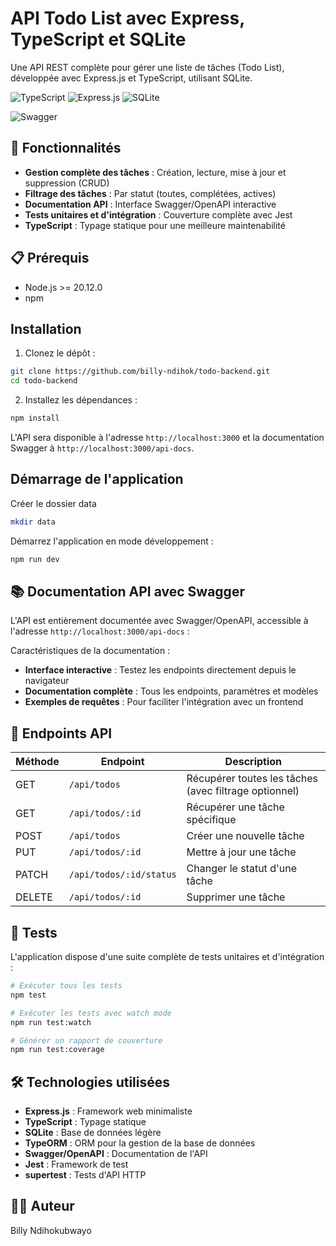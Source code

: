 # API Todo List avec Express, TypeScript et SQLite

Une API REST complète pour gérer une liste de tâches (Todo List), développée avec Express.js et TypeScript, utilisant SQLite.

![TypeScript](https://img.shields.io/badge/typescript-%23007ACC.svg?style=for-the-badge&logo=typescript&logoColor=white)
![Express.js](https://img.shields.io/badge/express.js-%23404d59.svg?style=for-the-badge&logo=express&logoColor=%2361DAFB)
![SQLite](https://img.shields.io/badge/sqlite-%2307405e.svg?style=for-the-badge&logo=sqlite&logoColor=white)

![Swagger](https://img.shields.io/badge/swagger-%2385EA2D.svg?style=for-the-badge&logo=swagger&logoColor=black)

## 🌟 Fonctionnalités

- **Gestion complète des tâches** : Création, lecture, mise à jour et suppression (CRUD)
- **Filtrage des tâches** : Par statut (toutes, complétées, actives)
- **Documentation API** : Interface Swagger/OpenAPI interactive
- **Tests unitaires et d'intégration** : Couverture complète avec Jest
- **TypeScript** : Typage statique pour une meilleure maintenabilité

## 📋 Prérequis

- Node.js >= 20.12.0
- npm

## Installation

1. Clonez le dépôt :
```bash
git clone https://github.com/billy-ndihok/todo-backend.git
cd todo-backend
```

2. Installez les dépendances :
```bash
npm install
```


L'API sera disponible à l'adresse `http://localhost:3000` et la documentation Swagger à `http://localhost:3000/api-docs`.

## Démarrage de l'application
Créer le dossier data
```bash
mkdir data
```
Démarrez l'application en mode développement :
```bash
npm run dev
```



## 📚 Documentation API avec Swagger

L'API est entièrement documentée avec Swagger/OpenAPI, accessible à l'adresse `http://localhost:3000/api-docs` :

Caractéristiques de la documentation :
- **Interface interactive** : Testez les endpoints directement depuis le navigateur
- **Documentation complète** : Tous les endpoints, paramètres et modèles
- **Exemples de requêtes** : Pour faciliter l'intégration avec un frontend

## 🔄 Endpoints API

| Méthode | Endpoint | Description |
|---------|----------|-------------|
| GET | `/api/todos` | Récupérer toutes les tâches (avec filtrage optionnel) |
| GET | `/api/todos/:id` | Récupérer une tâche spécifique |
| POST | `/api/todos` | Créer une nouvelle tâche |
| PUT | `/api/todos/:id` | Mettre à jour une tâche |
| PATCH | `/api/todos/:id/status` | Changer le statut d'une tâche |
| DELETE | `/api/todos/:id` | Supprimer une tâche |

## 🧪 Tests

L'application dispose d'une suite complète de tests unitaires et d'intégration :

```bash
# Exécuter tous les tests
npm test

# Exécuter les tests avec watch mode
npm run test:watch

# Générer un rapport de couverture
npm run test:coverage
```

## 🛠️ Technologies utilisées

- **Express.js** : Framework web minimaliste
- **TypeScript** : Typage statique
- **SQLite** : Base de données légère
- **TypeORM** : ORM pour la gestion de la base de données
- **Swagger/OpenAPI** : Documentation de l'API
- **Jest** : Framework de test
- **supertest** : Tests d'API HTTP
 

## 👨‍💻 Auteur

Billy Ndihokubwayo
